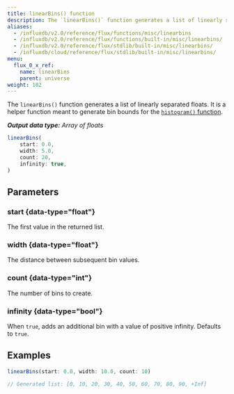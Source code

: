 ```yaml
---
title: linearBins() function
description: The `linearBins()` function generates a list of linearly separated floats.
aliases:
  - /influxdb/v2.0/reference/flux/functions/misc/linearbins
  - /influxdb/v2.0/reference/flux/functions/built-in/misc/linearbins/
  - /influxdb/v2.0/reference/flux/stdlib/built-in/misc/linearbins/
  - /influxdb/cloud/reference/flux/stdlib/built-in/misc/linearbins/
menu:
  flux_0_x_ref:
    name: linearBins
    parent: universe
weight: 102
---
```


The `linearBins()` function generates a list of linearly separated floats.
It is a helper function meant to generate bin bounds for the
[`histogram()` function](/flux/v0.x/stdlib/universe/histogram).

_**Output data type:** Array of floats_

```js
linearBins(
    start: 0.0,
    width: 5.0,
    count: 20,
    infinity: true,
)
```

## Parameters

### start {data-type="float"}
The first value in the returned list.

### width {data-type="float"}
The distance between subsequent bin values.

### count {data-type="int"}
The number of bins to create.

### infinity {data-type="bool"}
When `true`, adds an additional bin with a value of positive infinity.
Defaults to `true`.

## Examples

```js
linearBins(start: 0.0, width: 10.0, count: 10)

// Generated list: [0, 10, 20, 30, 40, 50, 60, 70, 80, 90, +Inf]
```
